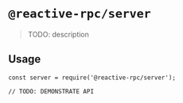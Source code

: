 # `@reactive-rpc/server`

> TODO: description

## Usage

```
const server = require('@reactive-rpc/server');

// TODO: DEMONSTRATE API
```
